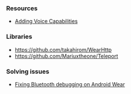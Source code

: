 ### Resources
* [Adding Voice Capabilities](http://developer.android.com/training/wearables/apps/voice.html)

### Libraries
* https://github.com/takahirom/WearHttp
* https://github.com/Mariuxtheone/Teleport

### Solving issues
* [Fixing Bluetooth debugging on Android Wear](http://melix.github.io/blog/2014/10/android-moto360.html)
